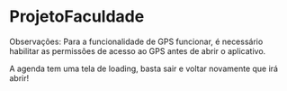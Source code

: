 # ProjetoFaculdade

Observações: Para a funcionalidade de GPS funcionar, é necessário habilitar as permissões de acesso ao GPS antes de abrir o aplicativo.

A agenda tem uma tela de loading, basta sair e voltar novamente que irá abrir!
